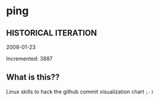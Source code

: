 # ping

## HISTORICAL ITERATION
2008-01-23

Incremented: 3887

## What is this?? 
Linux skills to hack the github commit visualization chart `;-)`

